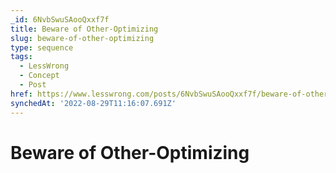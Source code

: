```yaml
---
_id: 6NvbSwuSAooQxxf7f
title: Beware of Other-Optimizing
slug: beware-of-other-optimizing
type: sequence
tags:
  - LessWrong
  - Concept
  - Post
href: https://www.lesswrong.com/posts/6NvbSwuSAooQxxf7f/beware-of-other-optimizing
synchedAt: '2022-08-29T11:16:07.691Z'
---
```

# Beware of Other-Optimizing

